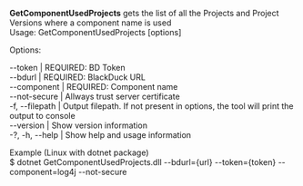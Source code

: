**GetComponentUsedProjects** gets the list of all the Projects and Project Versions where a component name is used  
Usage: GetComponentUsedProjects [options]

Options:

--token | REQUIRED: BD Token  
--bdurl | REQUIRED: BlackDuck URL  
--component | REQUIRED: Component name  
--not-secure | Allways trust server certificate  
-f, --filepath | Output filepath. If not present in options, the tool will print the output to console  
--version | Show version information  
-?, -h, --help | Show help and usage information  

Example (Linux with dotnet package)  
$ dotnet GetComponentUsedProjects.dll --bdurl={url} --token={token} --component=log4j --not-secure


